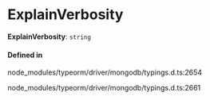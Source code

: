 # ExplainVerbosity

 **ExplainVerbosity**: `string`

#### Defined in

node_modules/typeorm/driver/mongodb/typings.d.ts:2654

node_modules/typeorm/driver/mongodb/typings.d.ts:2661
